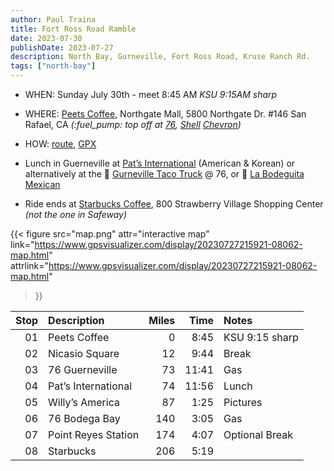 ```yaml
---
author: Paul Traina
title: Fort Ross Road Ramble
date: 2023-07-30
publishDate: 2023-07-27
description: North Bay, Gurneville, Fort Ross Road, Kruse Ranch Rd.
tags: ["north-bay"]
---
```

* WHEN: Sunday July 30th - meet 8:45 AM *KSU 9:15AM sharp*

* WHERE: [Peets Coffee](https://goo.gl/maps/Nr19wF2eEhyFY9L28),
   Northgate Mall, 5800 Northgate Dr. #146 San Rafael, CA
   *(:fuel_pump: top off at [76](https://goo.gl/maps/F1zv2PQTcjTju17X6),
   [Shell](https://goo.gl/maps/7iN9H6bbP4ePVyYt9)
   [Chevron](https://goo.gl/maps/F3aGLG3vAwCmEkaK9))*

* HOW:
  [route](https://www.gpsvisualizer.com/display/20230727215921-08062-map.html),
  [GPX](fort-ross.gpx)

* Lunch in Guerneville at
[Pat’s International](https://goo.gl/maps/b1wHVau5ZGLLCUjY7) (American & Korean)
or alternatively at the
:taco: [Gurneville Taco Truck](https://www.guernevilletacotruck.com) @ 76, or
:burrito: [La Bodeguita Mexican](https://goo.gl/maps/BrJcXxdC16p3T3iB7)

* Ride ends at [Starbucks Coffee](https://goo.gl/maps/BrJcXxdC16p3T3iB7),
800 Strawberry Village Shopping Center *(not the one in Safeway)*

{{< figure src="map.png" attr="interactive map"
    link="https://www.gpsvisualizer.com/display/20230727215921-08062-map.html"
    attrlink="https://www.gpsvisualizer.com/display/20230727215921-08062-map.html"
>}}

| Stop | Description          | Miles | Time  | Notes
| ---: | :----------          | ----: | ---:  | :----
|   01 | Peets Coffee         | 0     | 8:45  | KSU 9:15 sharp
|   02 | Nicasio Square       | 12    | 9:44  | Break
|   03 | 76 Guerneville       | 73    | 11:41 | Gas
|   04 | Pat’s International  | 74    | 11:56 | Lunch
|   05 | Willy’s America      | 87    | 1:25  | Pictures
|   06 | 76 Bodega Bay        | 140   | 3:05  | Gas
|   07 | Point Reyes Station  | 174   | 4:07  | Optional Break
|   08 | Starbucks            | 206   | 5:19  |
